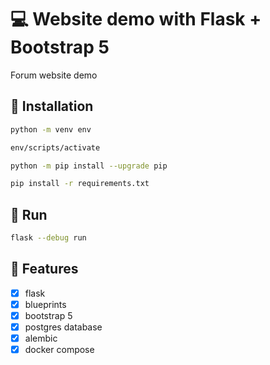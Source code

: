 # :computer: Website demo with Flask + Bootstrap 5

Forum website demo

## :floppy_disk: Installation

```bash
python -m venv env
```

```bash
env/scripts/activate
```

```bash
python -m pip install --upgrade pip
```

```bash
pip install -r requirements.txt
```

## :runner: Run

```bash
flask --debug run
```

## :pushpin: Features

- [x] flask
- [x] blueprints
- [x] bootstrap 5
- [X] postgres database
- [X] alembic
- [X] docker compose
